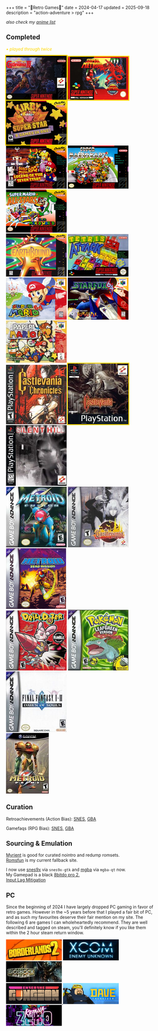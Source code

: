 +++
title = "🌸Retro Games🌸"
date = 2024-04-17
updated = 2025-09-18
description = "action-adventure > rpg"
+++

*also check my [anime list](https://port19.xyz/anime)*

## Completed

<i style="color: gold">• played through twice</i>
<!-- NA Relese Dates: SNES 1991, PSX 1995, N64 1996, PS2 2000, GBA 2001, GC 2001-->
<!-- SNES quit: Donkey Kong Country, F Zero, Secret of Mana, Chrono Trigger, Contra III, many shmups-->
<!-- SNES games with potential: Zelda ALTTP, Mega Man X, Yoshis Island, TNMT IV, Aero Fighters-->
<!-- GBA games with potential: Castlevania CotM, Kirby, Zelda Minish Cap-->
<!-- PS2: God of War (&2), Silent Hill 2 (&3), Castlevania Lament of Innocence-->
<!-- GC: Metroid Prime 2, Luigis Mansion, Resident Evil-->

<img src="/retrocovers/super-castlevania-iv.jpg" style="box-shadow: 0 0 0 3px gold;">
<img src="/retrocovers/super-metroid.jpg" style="box-shadow: 0 0 0 3px gold;">
<img src="/retrocovers/kirby-super-star.jpg" style="box-shadow: 0 0 0 3px gold;">
<br>
<img src="/retrocovers/super-mario-rpg.jpg">
<img src="/retrocovers/super-mario-kart.jpg">
<img src="/retrocovers/super-mario-all-stars.jpg" title="only 1 so far">
<br>
<img src="/retrocovers/earthbound.jpg">
<img src="/retrocovers/tetris-attack.jpg">
<br>
<img src="/retrocovers/super-mario-64.jpg">
<img src="/retrocovers/star-fox-64.jpg">
<img src="/retrocovers/paper-mario.jpg">
<br>
<img src="/retrocovers/castlevania-chronicles.jpg" title="with save states, do not recommend">
<img src="/retrocovers/castlevania-symphony-of-the-night.jpg" style="box-shadow: 0 0 0 3px gold;">
<img src="/retrocovers/silent-hill.jpg">
<br>
<img src="/retrocovers/metroid-fusion.jpg">
<img src="/retrocovers/castlevania-aria-of-sorrow.jpg">
<img src="/retrocovers/metroid-zero-mission.jpg">
<br>
<img src="/retrocovers/drill-dozer.jpg">
<img src="/retrocovers/pokemon-leafgreen.jpg">
<img src="/retrocovers/final-fantasy-1-2.jpg" title="only 1, 2 sucks">
<br>
<img src="/retrocovers/metroid-prime.jpg">
<br>
<!-- NES sucks, but I played bubble bobble, tetris and kirbys adventure on it. Covers suck too, so I'm not including them-->

## Curation

Retroachievements (Action Bias):
[SNES](https://retroachievements.org/system/3-snes-super-famicom/games?sort=-playersTotal&page%5Bsize%5D=50&filter%5Bsubsets%5D=only-games&filter%5Bgame-type%5D=retail),
[GBA](https://retroachievements.org/system/5-game-boy-advance/games?sort=-playersTotal&filter%5Bsubsets%5D=only-games&filter%5Bgame-type%5D=retail&page%5Bsize%5D=50)

Gamefaqs (RPG Bias):
[SNES](https://gamefaqs.gamespot.com/boards/916396-super-nintendo/76022917),
[GBA](https://gamefaqs.gamespot.com/boards/916598-game-boy-advance/66659387)

## Sourcing & Emulation

[Myrient](https://myrient.erista.me/) is good for curated nointro and redump romsets.\
[Romsfun](https://romsfun.com/) is my current fallback site.

I now use [snes9x](https://www.snes9x.com/) via `snes9x-gtk` and [mgba](https://mgba.io/) via `mgba-qt` now.\
My Gamepad is a black [8bitdo pro 2.](https://www.8bitdo.com/pro2/)\
[Input Lag Mitigation](https://emulation.gametechwiki.com/index.php/Input_lag)

## PC

Since the beginning of 2024 I have largely dropped PC gaming in favor of retro games.
However in the ~5 years before that I played a fair bit of PC, and as such my favourites deserve their fair mention on my site.
The following 6 are games I can wholeheartedly recommend.
They are well described and tagged on steam, you'll definitely know if you like them within the 2 hour steam return window.

<a href="https://store.steampowered.com/app/49520/Borderlands_2/"><img src="/retrocovers/pc/borderlands2.jpg"></a>
<a href="https://store.steampowered.com/app/200510/XCOM_Enemy_Unknown/"><img src="/retrocovers/pc/xcom-enemy-unknown.jpg"></a>
<a href="https://store.steampowered.com/app/7670/BioShock/"><img src="/retrocovers/pc/bioshock.jpg"></a>
<br>
<a href="https://store.steampowered.com/app/311690/Enter_the_Gungeon/"><img src="/retrocovers/pc/enter-the-gungeon.jpg">
<a href="https://store.steampowered.com/app/1868140/DAVE_THE_DIVER/"><img src="/retrocovers/pc/dave-the-diver.jpg"></a>
<a href="https://store.steampowered.com/app/460950/Katana_ZERO/"><img src="/retrocovers/pc/katana-zero.jpg"></a>
